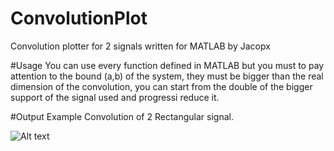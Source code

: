 # ConvolutionPlot
Convolution plotter for 2 signals written for MATLAB by Jacopx

#Usage
You can use every function defined in MATLAB but you must to pay attention to the bound (a,b) of the system, they must be bigger than the real dimension of the convolution, you can start from the double of the bigger support of the signal used and progressi reduce it. 

#Output Example
Convolution of 2 Rectangular signal.


![Alt text](http://i.imgur.com/RD0LwvV.png)
